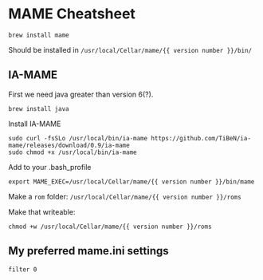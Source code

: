 # MAME Cheatsheet

    brew install mame

Should be installed in `/usr/local/Cellar/mame/{{ version number }}/bin/`

## IA-MAME

First we need java greater than version 6(?).

    brew install java

Install IA-MAME

    sudo curl -fsSLo /usr/local/bin/ia-mame https://github.com/TiBeN/ia-mame/releases/download/0.9/ia-mame
    sudo chmod +x /usr/local/bin/ia-mame

Add to your .bash_profile

    export MAME_EXEC=/usr/local/Cellar/mame/{{ version number }}/bin/mame

Make a `rom` folder: `/usr/local/Cellar/mame/{{ version number }}/roms`

Make that writeable:

    chmod +w /usr/local/Cellar/mame/{{ version number }}/roms

## My preferred mame.ini settings

    filter 0
